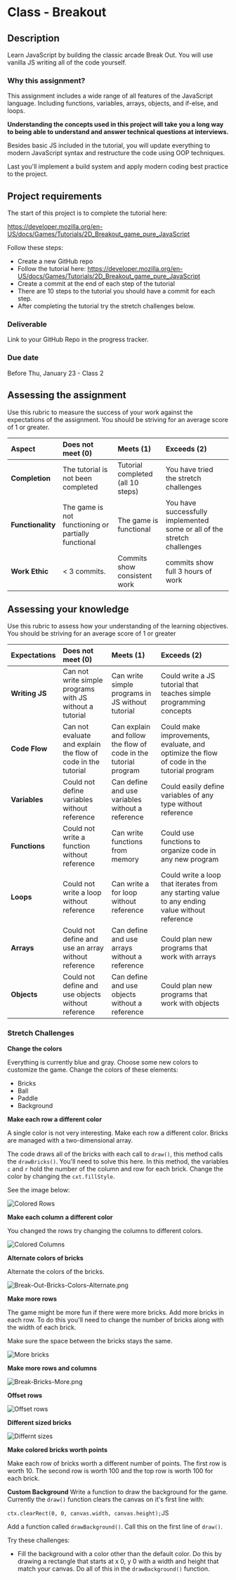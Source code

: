 # Class - Breakout 

## Description 

Learn JavaScript by building the classic arcade Break Out. You will use vanilla JS writing all of the code yourself.

### Why this assignment?

This assignment includes a wide range of all features of the JavaScript language. Including functions, variables, arrays, objects, and if-else, and loops. 

**Understanding the concepts used in this project will take you a long way to being able to understand and answer technical questions at interviews.**

Besides basic JS included in the tutorial, you will update everything to modern JavaScript syntax and restructure the code using OOP techniques. 

Last you'll implement a build system and apply modern coding best practice to the project. 

## Project requirements

The start of this project is to complete the tutorial here: 

https://developer.mozilla.org/en-US/docs/Games/Tutorials/2D_Breakout_game_pure_JavaScript

Follow these steps: 

- Create a new GitHub repo
- Follow the tutorial here: https://developer.mozilla.org/en-US/docs/Games/Tutorials/2D_Breakout_game_pure_JavaScript
- Create a commit at the end of each step of the tutorial
 - There are 10 steps to the tutorial you should have a commit for each step. 
- After completing the tutorial try the stretch challenges below. 

### Deliverable

Link to your GitHub Repo in the progress tracker.

### Due date

Before Thu, January 23 - Class 2

## Assessing the assignment

Use this rubric to measure the success of your work against the expectations of the assignment. You should be striving for an average score of 1 or greater.

| Aspect | Does not meet (0) | Meets (1) | Exceeds (2) |
|:-------------|:--------------|:-----|:---------|
| **Completion** | The tutorial is not been completed | Tutorial completed (all 10 steps) | You have tried the stretch challenges |
| **Functionality** | The game is not functioning or partially functional | The game is functional | You have successfully implemented some or all of the stretch challenges |
| **Work Ethic** | < 3 commits. | Commits show consistent work| commits show full 3 hours of work |

## Assessing your knowledge

Use this rubric to assess how your understanding of the learning objectives. You should be striving for an average score of 1 or greater

| Expectations | Does not meet (0) | Meets (1) | Exceeds (2) |
|:-------------|:--------------|:-----|:---------|
| **Writing JS** | Can not write simple programs with JS without a tutorial | Can write simple programs in JS without tutorial | Could write a JS tutorial that teaches simple programming concepts |
| **Code Flow** | Can not evaluate and explain the flow of code in the tutorial | Can explain and follow the flow of code in the tutorial program | Could make improvements, evaluate, and optimize the flow of code in the tutorial program |
| **Variables** | Could not define variables without reference | Can define and use variables without a reference | Could easily define variables of any type without reference |
| **Functions** | Could not write a function without reference | Can write functions from memory | Could use functions to organize code in any new program |
| **Loops** | Could not write a loop without reference | Can write a for loop without reference | Could write a loop that iterates from any starting value to any ending value without reference |
|**Arrays** | Could not define and use an array without reference | Can define and use arrays without a reference | Could plan new programs that work with arrays |
|**Objects** | Could not define and use objects without reference | Can define and use objects without a reference | Could plan new programs that work with objects |

### Stretch Challenges 

**Change the colors**

Everything is currently blue and gray. Choose some new colors to customize the game. Change the colors of these elements: 

- Bricks
- Ball
- Paddle
- Background

**Make each row a different color**

A single color is not very interesting. Make each row a different color. Bricks are managed with a two-dimensional array. 

The code draws all of the bricks with each call to `draw()`, this method calls the `drawBricks()`. You'll need to solve this here. In this method, the variables `c` and `r` hold the number of the column and row for each brick. Change the color by changing the `cxt.fillStyle`. 

See the image below: 

![Colored Rows](images/Break-Out-Bricks-Colors-Rows.png)

**Make each column a different color**

You changed the rows try changing the columns to different colors. 

![Colored Columns](images/Break-Out-Bricks-Colors-Columns.png)

**Alternate colors of bricks**

Alternate the colors of the bricks. 

![Break-Out-Bricks-Colors-Alternate.png](images/Break-Out-Bricks-Colors-Alternate.png)

**Make more rows**

The game might be more fun if there were more bricks. Add more bricks in each row. To do this you'll need to change the number of bricks along with the width of each brick. 

Make sure the space between the bricks stays the same. 

![More bricks](images/Break-Out-Bricks-sizes.png)

**Make more rows and columns**

![Break-Bricks-More.png](images/Break-Bricks-More.png)

**Offset rows**

![Offset rows](images/Break-Out-Bricks-sizes-2.png)

**Different sized bricks**

![Differnt sizes](images/Break-Out-Bricks-sizes-3.png)

**Make colored bricks worth points**

Make each row of bricks worth a different number of points. The first row is worth 10. The second row is worth 100 and the top row is worth 100 for each brick.

**Custom Background** Write a function to draw the background for the game. Currently the `draw()` function clears the canvas on it's first line with: 

`ctx.clearRect(0, 0, canvas.width, canvas.height);`JS

Add a function called `drawBackground()`. Call this on the first line of `draw()`. 

Try these challenges: 

- Fill the background with a color other than the default color. Do this by drawing a rectangle that starts at x 0, y 0 with a width and height that match your canvas. Do all of this in the `drawBackground()` function. 


